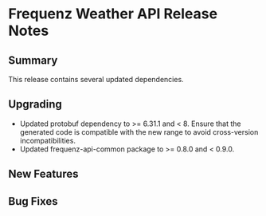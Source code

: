 # Frequenz Weather API Release Notes

## Summary

This release contains several updated dependencies.

## Upgrading

- Updated protobuf dependency to >= 6.31.1 and < 8. Ensure that the generated code is compatible with the new range to
   avoid cross-version incompatibilities.
- Updated frequenz-api-common package to >= 0.8.0 and < 0.9.0.

## New Features


## Bug Fixes

